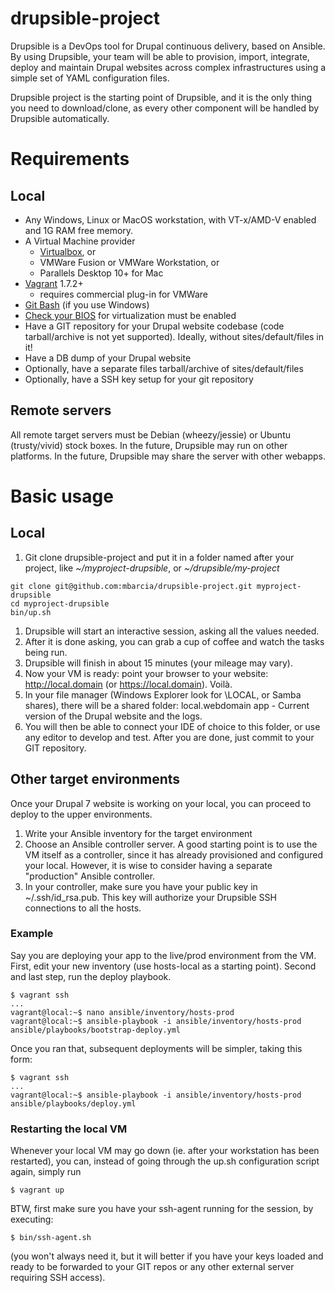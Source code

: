 # drupsible-project
Drupsible is a DevOps tool for Drupal continuous delivery, based on Ansible. By using Drupsible, your team will be able to provision, import, integrate, deploy and maintain Drupal websites across complex infrastructures using a simple set of YAML configuration files.

Drupsible project is the starting point of Drupsible, and it is the only thing you need to download/clone, as every other component will be handled by Drupsible automatically.

# Requirements
## Local
* Any Windows, Linux or MacOS workstation, with VT-x/AMD-V enabled and 1G RAM free memory.
* A Virtual Machine provider
  * [Virtualbox](https://www.virtualbox.org/wiki/Downloads), or
  * VMWare Fusion or VMWare Workstation, or 
  * Parallels Desktop 10+ for Mac
* [Vagrant](http://www.vagrantup.com/downloads) 1.7.2+
  * requires commercial plug-in for VMWare
* [Git Bash](https://git-scm.com/download/win) (if you use Windows)
* [Check your BIOS](http://www.howtogeek.com/213795/how-to-enable-intel-vt-x-in-your-computers-bios-or-uefi-firmware/) for virtualization must be enabled
* Have a GIT repository for your Drupal website codebase (code tarball/archive is not yet supported). Ideally, without sites/default/files in it!
* Have a DB dump of your Drupal website
* Optionally, have a separate files tarball/archive of sites/default/files
* Optionally, have a SSH key setup for your git repository

## Remote servers
All remote target servers must be Debian (wheezy/jessie) or Ubuntu (trusty/vivid) stock boxes.
In the future, Drupsible may run on other platforms.
In the future, Drupsible may share the server with other webapps.

# Basic usage

## Local
1. Git clone drupsible-project and put it in a folder named after your project, like _~/myproject-drupsible_, or _~/drupsible/my-project_
```
git clone git@github.com:mbarcia/drupsible-project.git myproject-drupsible
cd myproject-drupsible
bin/up.sh
```
1. Drupsible will start an interactive session, asking all the values needed.
1. After it is done asking, you can grab a cup of coffee and watch the tasks being run. 
1. Drupsible will finish in about 15 minutes (your mileage may vary). 
1. Now your VM is ready: point your browser to your website: http://local.domain (or https://local.domain). Voilà.
1. In your file manager (Windows Explorer look for \\LOCAL, or Samba shares), there will be a shared folder:
local.webdomain app - Current version of the Drupal website and the logs.
1. You will then be able to connect your IDE of choice to this folder, or use any editor to develop and test. After you are done, just commit to your GIT repository.

## Other target environments
Once your Drupal 7 website is working on your local, you can proceed to deploy to the upper environments.

1. Write your Ansible inventory for the target environment
1. Choose an Ansible controller server. A good starting point is to use the VM itself as a controller, since it has already provisioned and configured your local. However, it is wise to consider having a separate "production" Ansible controller.
1. In your controller, make sure you have your public key in ~/.ssh/id_rsa.pub. This key will authorize your Drupsible SSH connections to all the hosts.

### Example
Say you are deploying your app to the live/prod environment from the VM. First, edit your new inventory (use hosts-local as a starting point). Second and last step, run the deploy playbook.
```
$ vagrant ssh
...
vagrant@local:~$ nano ansible/inventory/hosts-prod
vagrant@local:~$ ansible-playbook -i ansible/inventory/hosts-prod ansible/playbooks/bootstrap-deploy.yml
```
Once you ran that, subsequent deployments will be simpler, taking this form:
```
$ vagrant ssh
...
vagrant@local:~$ ansible-playbook -i ansible/inventory/hosts-prod ansible/playbooks/deploy.yml
```
### Restarting the local VM ###
Whenever your local VM may go down (ie. after your workstation has been restarted), you can, instead of going through the up.sh configuration script again, simply run
```
$ vagrant up
```
BTW, first make sure you have your ssh-agent running for the session, by executing: 
```
$ bin/ssh-agent.sh
```
(you won't always need it, but it will better if you have your keys loaded and ready to be forwarded to your GIT repos or any other external server requiring SSH access).
